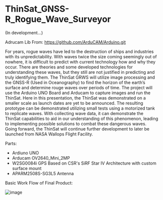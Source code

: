 # ThinSat_GNSS-R_Rogue_Wave_Surveyor
(In development...)

Adrucam Lib From: https://github.com/ArduCAM/Arduino.git

For years, rogue waves have led to the destruction of ships and industries with its unpredictability. With waves twice the size coming seemingly out of nowhere,
it is difficult to predict with current technology how and why they occur. There are theories and some developed technologies for understanding these waves, 
but they still are not justified in predicting and truly identifying them. The ThinSat GRWS will utilize image processing and the GNSS-R (Used in Oceanography)
to find the horizon of the earth’s surface and determine rouge waves over periods of time. The project will use the Arduino UNO Board and Arducam to capture
images and run the ThinSat. Here in this presentation, the ThinSat was demonstrated on a smaller scale as launch dates are yet to be announced. The resulting 
prototype can be demonstrated utilizing small tests using a motorized tank to replicate waves. With collecting wave data, it can demonstrate the ThinSat
capabilities to aid in our understanding of this phenomenon, leading to implementing possible solutions to combat these dangerous waves. Going forward,
the ThinSat will continue further development to later be launched from NASA Wallops Flight Facility.


Parts:
- Ardiuno UNO
- Arducam OV2640_Mini_2MP
- W2SG0084i GPS Based on CSR's SiRF Star IV Architecture with custom surface mount 
- APARM2508S-SG3L5 Antenna

Basic Work Flow of Final Product:

![image](https://user-images.githubusercontent.com/61130232/114956067-169bf000-9e2c-11eb-9511-ec49ee01c193.png)

